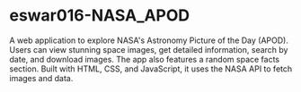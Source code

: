# eswar016-NASA_APOD
A web application to explore NASA's Astronomy Picture of the Day (APOD). Users can view stunning space images, get detailed information, search by date, and download images. The app also features a random space facts section. Built with HTML, CSS, and JavaScript, it uses the NASA API to fetch images and data.
